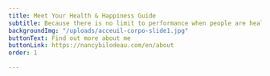 ```yaml
---
title: Meet Your Health & Happiness Guide
subtitle: Because there is no limit to performance when people are healthy and happy
backgroundImg: "/uploads/acceuil-corpo-slide1.jpg"
buttonText: Find out more about me
buttonLink: https://nancybilodeau.com/en/about
order: 1

---
```

